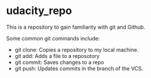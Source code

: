 # udacity_repo
This is a repository to gain familiarity with git and Github.

Some common git commands include:

* git clone: Copies a repository to my local machine.
* git add: Adds a file to a reposotory 
* git commit: Saves changes to a repo
* git push: Updates commits in the branch of the VCS.
